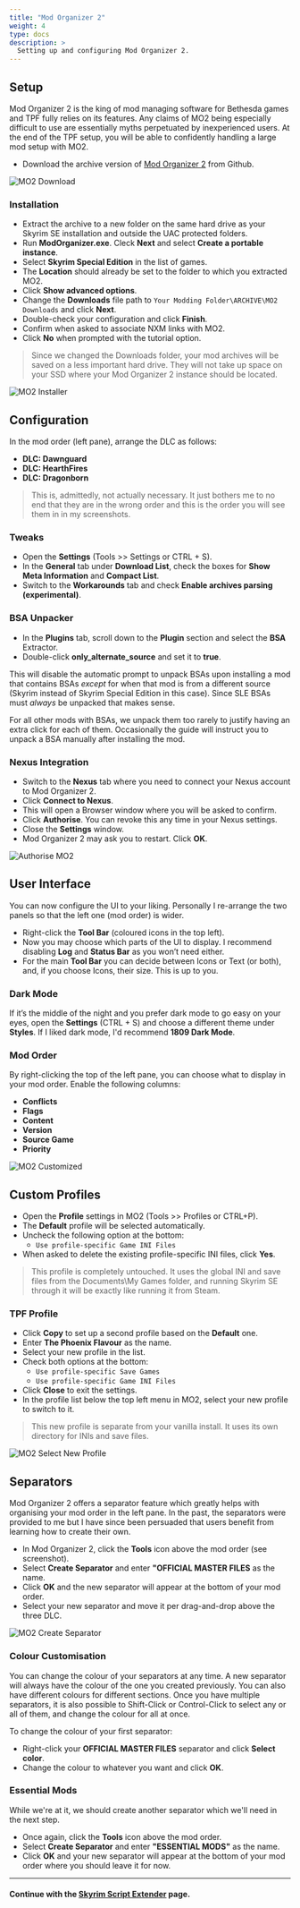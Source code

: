 ```yaml
---
title: "Mod Organizer 2"
weight: 4
type: docs
description: >
  Setting up and configuring Mod Organizer 2.
---
```


## Setup

Mod Organizer 2 is the king of mod managing software for Bethesda games and TPF fully relies on its features. Any claims of MO2 being especially difficult to use are essentially myths perpetuated by inexperienced users. At the end of the TPF setup, you will be able to confidently handling a large mod setup with MO2.

- Download the archive version of [Mod Organizer 2](https://github.com/ModOrganizer2/modorganizer/releases/tag/v2.4.0) from Github.

![MO2 Download](/Pictures/tpf/initial-setup/mo2-download.png)

### Installation

- Extract the archive to a new folder on the same hard drive as your Skyrim SE installation and outside the UAC protected folders.
- Run **ModOrganizer.exe**. Cleck **Next** and select **Create a portable instance**.
- Select **Skyrim Special Edition** in the list of games.
- The **Location** should already be set to the folder to which you extracted MO2.
- Click **Show advanced options**.
- Change the **Downloads** file path to `Your Modding Folder\ARCHIVE\MO2 Downloads` and click **Next**.
- Double-check your configuration and click **Finish**.
- Confirm when asked to associate NXM links with MO2.
- Click **No** when prompted with the tutorial option.

> Since we changed the Downloads folder, your mod archives will be saved on a less important hard drive. They will not take up space on your SSD where your Mod Organizer 2 instance should be located.

![MO2 Installer](/Pictures/tpf/initial-setup/mo2-installer.png)

## Configuration

In the mod order (left pane), arrange the DLC as follows:

- **DLC: Dawnguard**
- **DLC: HearthFires**
- **DLC: Dragonborn**

> This is, admittedly, not actually necessary. It just bothers me to no end that they are in the wrong order and this is the order you will see them in in my screenshots.

### Tweaks

- Open the **Settings** (Tools >> Settings or CTRL + S).
- In the **General** tab under **Download List**, check the boxes for **Show Meta Information** and **Compact List**.
- Switch to the **Workarounds** tab and check **Enable archives parsing (experimental)**.

### BSA Unpacker

- In the **Plugins** tab, scroll down to the **Plugin** section and select the **BSA** Extractor.
- Double-click **only_alternate_source** and set it to **true**.

This will disable the automatic prompt to unpack BSAs upon installing a mod that contains BSAs *except* for when that mod is from a different source (Skyrim instead of Skyrim Special Edition in this case). Since SLE BSAs must *always* be unpacked that makes sense.

For all other mods with BSAs, we unpack them too rarely to justify having an extra click for each of them. Occasionally the guide will instruct you to unpack a BSA manually after installing the mod.

### Nexus Integration

* Switch to the **Nexus** tab where you need to connect your Nexus account to Mod Organizer 2.
* Click **Connect to Nexus**.
* This will open a Browser window where you will be asked to confirm.
* Click **Authorise**. You can revoke this any time in your Nexus settings.
* Close the **Settings** window.
* Mod Organizer 2 may ask you to restart. Click **OK**.

![Authorise MO2](/Pictures/tpf/initial-setup/authorise-mo2.png)

## User Interface

You can now configure the UI to your liking. Personally I re-arrange the two panels so that the left one (mod order) is wider.

* Right-click the **Tool Bar** (coloured icons in the top left).
* Now you may choose which parts of the UI to display. I recommend disabling **Log** and **Status Bar** as you won’t need either.
* For the main **Tool Bar** you can decide between Icons or Text (or both), and, if you choose Icons, their size. This is up to you.

### Dark Mode

If it’s the middle of the night and you prefer dark mode to go easy on your eyes, open the **Settings** (CTRL + S) and choose a different theme under **Styles**. If I liked dark mode, I'd recommend **1809 Dark Mode**.

### Mod Order

By right-clicking the top of the left pane, you can choose what to display in your mod order. Enable the following columns:

* **Conflicts**
* **Flags**
* **Content**
* **Version**
* **Source Game**
* **Priority**

![MO2 Customized](/Pictures/tpf/initial-setup/mo2-customised.png)

## Custom Profiles

* Open the **Profile** settings in MO2 (Tools >> Profiles or CTRL+P).
* The **Default** profile will be selected automatically.
* Uncheck the following option at the bottom:
  * `Use profile-specific Game INI Files`
* When asked to delete the existing profile-specific INI files, click **Yes**.

> This profile is completely untouched. It uses the global INI and save files from the Documents\My Games folder, and running Skyrim SE through it will be exactly like running it from Steam. 

### TPF Profile

* Click **Copy** to set up a second profile based on the **Default** one.
* Enter **The Phoenix Flavour** as the name.
* Select your new profile in the list.
* Check both options at the bottom:
  * `Use profile-specific Save Games`
  * `Use profile-specific Game INI Files`
* Click **Close** to exit the settings.
* In the profile list below the top left menu in MO2, select your new profile to switch to it.

> This new profile is separate from your vanilla install. It uses its own directory for INIs and save files.

![MO2 Select New Profile](/Pictures/tpf/initial-setup/mo2-select-new-profile.png)

## Separators

Mod Organizer 2 offers a separator feature which greatly helps with organising your mod order in the left pane. In the past, the separators were provided to me but I have since been persuaded that  users benefit from learning how to create their own.

- In Mod Organizer 2, click the **Tools** icon above the mod order (see screenshot).
- Select **Create Separator** and enter **"OFFICIAL MASTER FILES** as the name.
- Click **OK** and the new separator will appear at the bottom of your mod order.
- Select your new separator and move it per drag-and-drop above the three DLC.

![MO2 Create Separator](/Pictures/tpf/initial-setup/mo2-create-separator.png)

### Colour Customisation

You can change the colour of your separators at any time. A new separator will always have the colour of the one you created previously. You can also have different colours for different sections. Once you have multiple separators, it is also possible to Shift-Click or Control-Click to select any or all of them, and change the colour for all at once.

To change the colour of your first separator:

- Right-click your **OFFICIAL MASTER FILES** separator and click **Select color**.
- Change the colour to whatever you want and click **OK**.

### Essential Mods

While we're at it, we should create another separator which we'll need in the next step.

- Once again, click the **Tools** icon above the mod order.
- Select **Create Separator** and enter **"ESSENTIAL MODS"** as the name.
- Click **OK** and your new separator will appear at the bottom of your mod order where you should leave it for now.

---

#### Continue with the [Skyrim Script Extender](/tpf/initial-setup/skyrim-script-extender/) page.